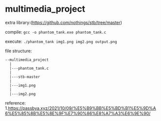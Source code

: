 # multimedia_project
extra library:(https://github.com/nothings/stb/tree/master)

compile: `gcc -o phantom_tank.exe phantom_tank.c`

execute: `./phantom_tank img1.png img2.png output.png`

file structure:
```
--multimedia_project
  |
  |---phantom_tank.c
  |
  |---stb-master
  |
  |---img1.png
  |
  |---img2.png
```

reference:
1.https://passbya.xyz/2021/10/09/%E5%B9%BB%E5%BD%B1%E5%9D%A6%E5%85%8B%E5%8E%9F%E7%90%86%E8%A7%A3%E6%9E%90/
